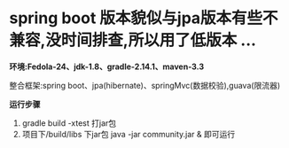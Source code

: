 # spring boot 版本貌似与jpa版本有些不兼容,没时间排查,所以用了低版本 ...

 **环境:Fedola-24、jdk-1.8、gradle-2.14.1、maven-3.3**
 
 整合框架:spring boot、jpa(hibernate)、springMvc(数据校验),guava(限流器)
 
 **运行步骤**
 1. gradle build -xtest 打jar包
 2. 项目下/build/libs 下jar包 java -jar community.jar & 即可运行